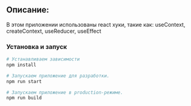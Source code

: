 ## Описание:
В этом приложении использованы react хуки, такие как: useContext, createContext, useReducer, useEffect

### Установка и запуск

```bash
# Устанавливаем зависимости
npm install

# Запускаем приложение для разработки.
npm run start

# Запускаем приложение в production-режиме.
npm run build
```
